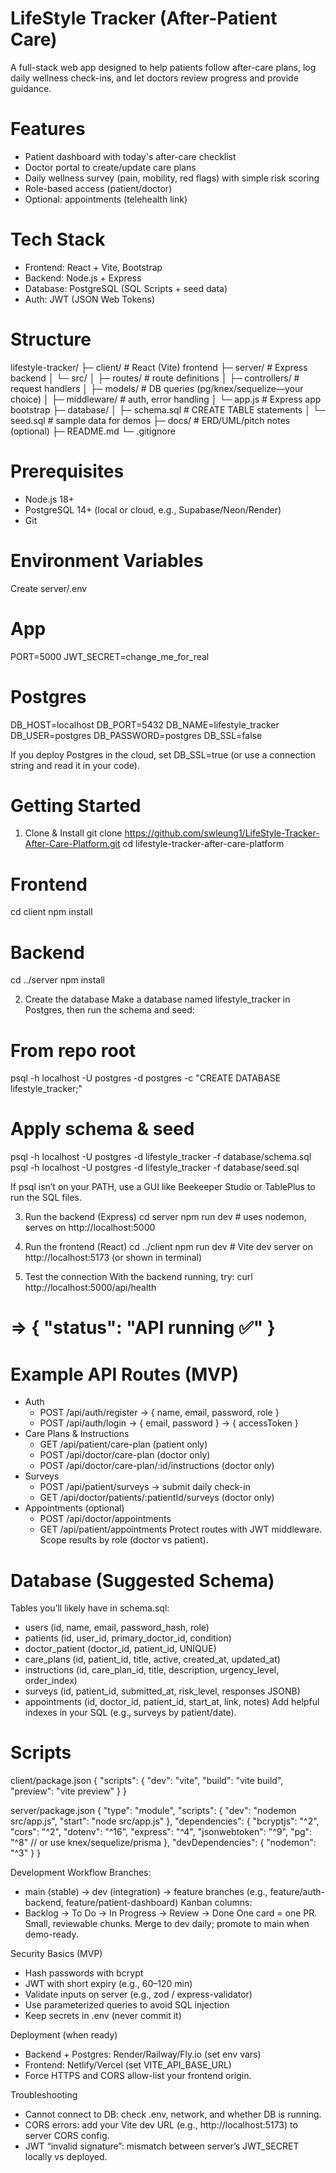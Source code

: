 # LifeStyle Tracker (After-Patient Care)

A full-stack web app designed to help patients follow after-care plans, log daily wellness check-ins, and let doctors review progress and provide guidance.

# Features
- Patient dashboard with today's after-care checklist
- Doctor portal to create/update care plans
- Daily wellness survey (pain, mobility, red flags) with simple risk scoring
- Role-based access (patient/doctor)
- Optional: appointments (telehealth link)

# Tech Stack
- Frontend: React + Vite, Bootstrap
- Backend: Node.js + Express
- Database: PostgreSQL (SQL Scripts + seed data)
- Auth: JWT (JSON Web Tokens)

# Structure
lifestyle-tracker/
├─ client/                # React (Vite) frontend
├─ server/                # Express backend
│  └─ src/
│     ├─ routes/          # route definitions
│     ├─ controllers/     # request handlers
│     ├─ models/          # DB queries (pg/knex/sequelize—your choice)
│     ├─ middleware/      # auth, error handling
│     └─ app.js           # Express app bootstrap
├─ database/
│  ├─ schema.sql          # CREATE TABLE statements
│  └─ seed.sql            # sample data for demos
├─ docs/                  # ERD/UML/pitch notes (optional)
├─ README.md
└─ .gitignore

# Prerequisites 
- Node.js 18+
- PostgreSQL 14+ (local or cloud, e.g., Supabase/Neon/Render)
- Git

# Environment Variables 
Create server/.env
# App
PORT=5000
JWT_SECRET=change_me_for_real

# Postgres
DB_HOST=localhost
DB_PORT=5432
DB_NAME=lifestyle_tracker
DB_USER=postgres
DB_PASSWORD=postgres
DB_SSL=false

If you deploy Postgres in the cloud, set DB_SSL=true (or use a connection string and read it in your code).

# Getting Started 
1) Clone & Install
git clone https://github.com/swleung1/LifeStyle-Tracker-After-Care-Platform.git
cd lifestyle-tracker-after-care-platform

# Frontend
cd client
npm install

# Backend
cd ../server
npm install

2) Create the database
Make a database named lifestyle_tracker in Postgres, then run the schema and seed:
# From repo root
psql -h localhost -U postgres -d postgres -c "CREATE DATABASE lifestyle_tracker;"

# Apply schema & seed
psql -h localhost -U postgres -d lifestyle_tracker -f database/schema.sql
psql -h localhost -U postgres -d lifestyle_tracker -f database/seed.sql

If psql isn’t on your PATH, use a GUI like Beekeeper Studio or TablePlus to run the SQL files.

3) Run the backend (Express)
cd server
npm run dev     # uses nodemon, serves on http://localhost:5000

4) Run the frontend (React)
cd ../client
npm run dev     # Vite dev server on http://localhost:5173 (or shown in terminal)

5) Test the connection
With the backend running, try:
curl http://localhost:5000/api/health
# => { "status": "API running ✅" }

# Example API Routes (MVP)
- Auth
    - POST /api/auth/register → { name, email, password, role }
    - POST /api/auth/login → { email, password } → { accessToken }
- Care Plans & Instructions
    - GET /api/patient/care-plan (patient only)
    - POST /api/doctor/care-plan (doctor only)
    - POST /api/doctor/care-plan/:id/instructions (doctor only)
- Surveys
    - POST /api/patient/surveys → submit daily check-in
    - GET /api/doctor/patients/:patientId/surveys (doctor only)
- Appointments (optional)
    - POST /api/doctor/appointments
    - GET /api/patient/appointments
Protect routes with JWT middleware. Scope results by role (doctor vs patient).

# Database (Suggested Schema)
Tables you’ll likely have in schema.sql:
- users (id, name, email, password_hash, role)
- patients (id, user_id, primary_doctor_id, condition)
- doctor_patient (doctor_id, patient_id, UNIQUE)
- care_plans (id, patient_id, title, active, created_at, updated_at)
- instructions (id, care_plan_id, title, description, urgency_level, order_index)
- surveys (id, patient_id, submitted_at, risk_level, responses JSONB)
- appointments (id, doctor_id, patient_id, start_at, link, notes)
Add helpful indexes in your SQL (e.g., surveys by patient/date).

# Scripts
client/package.json
{
  "scripts": {
    "dev": "vite",
    "build": "vite build",
    "preview": "vite preview"
  }
}

server/package.json
{
  "type": "module",
  "scripts": {
    "dev": "nodemon src/app.js",
    "start": "node src/app.js"
  },
  "dependencies": {
    "bcryptjs": "^2",
    "cors": "^2",
    "dotenv": "^16",
    "express": "^4",
    "jsonwebtoken": "^9",
    "pg": "^8"        // or use knex/sequelize/prisma
  },
  "devDependencies": {
    "nodemon": "^3"
  }
}

Development Workflow
Branches:
- main (stable) → dev (integration) → feature branches (e.g., feature/auth-backend, feature/patient-dashboard)
Kanban columns: 
- Backlog → To Do → In Progress → Review → Done
One card = one PR. Small, reviewable chunks. Merge to dev daily; promote to main when demo-ready.

Security Basics (MVP)
- Hash passwords with bcrypt
- JWT with short expiry (e.g., 60–120 min)
- Validate inputs on server (e.g., zod / express-validator)
- Use parameterized queries to avoid SQL injection
- Keep secrets in .env (never commit it)

Deployment (when ready)
- Backend + Postgres: Render/Railway/Fly.io (set env vars)
- Frontend: Netlify/Vercel (set VITE_API_BASE_URL)
- Force HTTPS and CORS allow-list your frontend origin.

Troubleshooting
- Cannot connect to DB: check .env, network, and whether DB is running.
- CORS errors: add your Vite dev URL (e.g., http://localhost:5173) to server CORS config.
- JWT “invalid signature”: mismatch between server’s JWT_SECRET locally vs deployed.